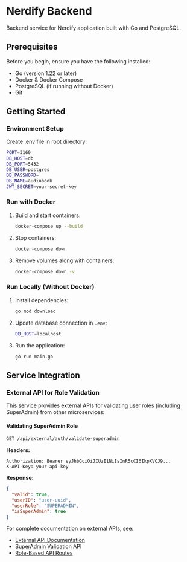 # Nerdify Backend

Backend service for Nerdify application built with Go and PostgreSQL.

## Prerequisites

Before you begin, ensure you have the following installed:
- Go (version 1.22 or later)
- Docker & Docker Compose
- PostgreSQL (if running without Docker)
- Git

## Getting Started


### Environment Setup
Create .env file in root directory:
```bash
PORT=3160
DB_HOST=db
DB_PORT=5432
DB_USER=postgres
DB_PASSWORD=
DB_NAME=audiobook
JWT_SECRET=your-secret-key
```

### Run with Docker

1. Build and start containers:
    ```bash
    docker-compose up --build
    ```
2. Stop containers:
    ```bash
    docker-compose down
    ```
3. Remove volumes along with containers:
    ```bash
    docker-compose down -v
    ```

### Run Locally (Without Docker)

1. Install dependencies:
    ```bash
    go mod download
    ```
2. Update database connection in `.env`:
    ```bash
    DB_HOST=localhost
    ```
3. Run the application:
    ```bash
    go run main.go 
    ```

## Service Integration

### External API for Role Validation

This service provides external APIs for validating user roles (including SuperAdmin) from other microservices:

#### Validating SuperAdmin Role

```bash
GET /api/external/auth/validate-superadmin
```

**Headers:**
```
Authorization: Bearer eyJhbGciOiJIUzI1NiIsInR5cCI6IkpXVCJ9...
X-API-Key: your-api-key
```

**Response:**
```json
{
  "valid": true,
  "userID": "user-uuid",
  "userRole": "SUPERADMIN",
  "isSuperAdmin": true
}
```

For complete documentation on external APIs, see:
- [External API Documentation](/docs/external_api_guide.md)
- [SuperAdmin Validation API](/docs/external_api_superadmin_validation.md)
- [Role-Based API Routes](/docs/role_based_api_routes.md)